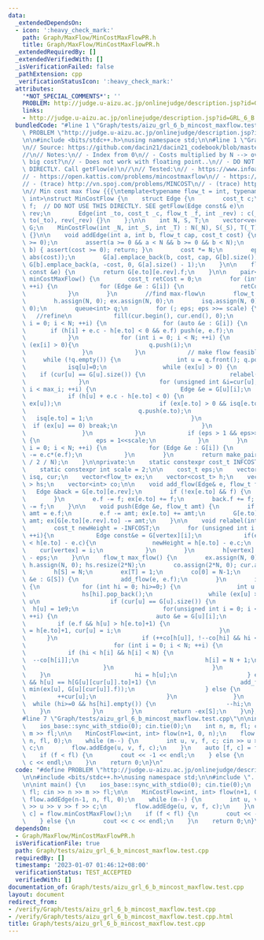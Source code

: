 ```yaml
---
data:
  _extendedDependsOn:
  - icon: ':heavy_check_mark:'
    path: Graph/MaxFlow/MinCostMaxFlowPR.h
    title: Graph/MaxFlow/MinCostMaxFlowPR.h
  _extendedRequiredBy: []
  _extendedVerifiedWith: []
  _isVerificationFailed: false
  _pathExtension: cpp
  _verificationStatusIcon: ':heavy_check_mark:'
  attributes:
    '*NOT_SPECIAL_COMMENTS*': ''
    PROBLEM: http://judge.u-aizu.ac.jp/onlinejudge/description.jsp?id=GRL_6_B
    links:
    - http://judge.u-aizu.ac.jp/onlinejudge/description.jsp?id=GRL_6_B
  bundledCode: "#line 1 \"Graph/tests/aizu_grl_6_b_mincost_maxflow.test.cpp\"\n#define\
    \ PROBLEM \"http://judge.u-aizu.ac.jp/onlinejudge/description.jsp?id=GRL_6_B\"\
    \n\n#include <bits/stdc++.h>\nusing namespace std;\n\n#line 1 \"Graph/MaxFlow/MinCostMaxFlowPR.h\"\
    \n// Source: https://github.com/dacin21/dacin21_codebook/blob/master/flow/mincost_PRonly.cpp\n\
    //\n// Notes:\n// - Index from 0\n// - Costs multiplied by N --> overflow when\
    \ big cost?\n// - Does not work with floating point..\n// - DO NOT USE Edge.f\
    \ DIRECTLY. Call getFlow(e)\n//\n// Tested:\n// - https://www.infoarena.ro/problema/fmcm\n\
    // - https://open.kattis.com/problems/mincostmaxflow\n// - https://codeforces.com/blog/entry/70740\n\
    // - (trace) http://vn.spoj.com/problems/MINCOST\n// - (trace) https://cses.fi/problemset/task/2131/\n\
    \n// Min cost max flow {{{\ntemplate<typename flow_t = int, typename cost_t =\
    \ int>\nstruct MinCostFlow {\n    struct Edge {\n        cost_t c;\n        flow_t\
    \ f;  // DO NOT USE THIS DIRECTLY. SEE getFlow(Edge const& e)\n        int to,\
    \ rev;\n        Edge(int _to, cost_t _c, flow_t _f, int _rev) : c(_c), f(_f),\
    \ to(_to), rev(_rev) {}\n    };\n\n    int N, S, T;\n    vector<vector<Edge> >\
    \ G;\n    MinCostFlow(int _N, int _S, int _T) : N(_N), S(_S), T(_T), G(_N), eps(0)\
    \ {}\n\n    void addEdge(int a, int b, flow_t cap, cost_t cost) {\n\tassert(cap\
    \ >= 0);\n        assert(a >= 0 && a < N && b >= 0 && b < N);\n        if (a ==\
    \ b) { assert(cost >= 0); return; }\n        cost *= N;\n        eps = max(eps,\
    \ abs(cost));\n        G[a].emplace_back(b, cost, cap, G[b].size());\n       \
    \ G[b].emplace_back(a, -cost, 0, G[a].size() - 1);\n    }\n\n    flow_t getFlow(Edge\
    \ const &e) {\n        return G[e.to][e.rev].f;\n    }\n\n    pair<flow_t, cost_t>\
    \ minCostMaxFlow() {\n        cost_t retCost = 0;\n        for (int i = 0; i<N;\
    \ ++i) {\n            for (Edge &e : G[i]) {\n                retCost += e.c*(e.f);\n\
    \            }\n        }\n        //find max-flow\n        flow_t retFlow = max_flow();\n\
    \        h.assign(N, 0); ex.assign(N, 0);\n        isq.assign(N, 0); cur.assign(N,\
    \ 0);\n        queue<int> q;\n        for (; eps; eps >>= scale) {\n         \
    \   //refine\n            fill(cur.begin(), cur.end(), 0);\n            for (int\
    \ i = 0; i < N; ++i) {\n                for (auto &e : G[i]) {\n             \
    \       if (h[i] + e.c - h[e.to] < 0 && e.f) push(e, e.f);\n                }\n\
    \            }\n            for (int i = 0; i < N; ++i) {\n                if\
    \ (ex[i] > 0){\n                    q.push(i);\n                    isq[i] = 1;\n\
    \                }\n            }\n            // make flow feasible\n       \
    \     while (!q.empty()) {\n                int u = q.front(); q.pop();\n    \
    \            isq[u]=0;\n                while (ex[u] > 0) {\n                \
    \    if (cur[u] == G[u].size()) {\n                        relabel(u);\n     \
    \               }\n                    for (unsigned int &i=cur[u], max_i = G[u].size();\
    \ i < max_i; ++i) {\n                        Edge &e = G[u][i];\n            \
    \            if (h[u] + e.c - h[e.to] < 0) {\n                            push(e,\
    \ ex[u]);\n                            if (ex[e.to] > 0 && isq[e.to] == 0) {\n\
    \                                q.push(e.to);\n                             \
    \   isq[e.to] = 1;\n                            }\n                          \
    \  if (ex[u] == 0) break;\n                        }\n                    }\n\
    \                }\n            }\n            if (eps > 1 && eps>>scale == 0)\
    \ {\n                eps = 1<<scale;\n            }\n        }\n        for (int\
    \ i = 0; i < N; ++i) {\n            for (Edge &e : G[i]) {\n                retCost\
    \ -= e.c*(e.f);\n            }\n        }\n        return make_pair(retFlow, retCost\
    \ / 2 / N);\n    }\n\nprivate:\n    static constexpr cost_t INFCOST = numeric_limits<cost_t>::max()/2;\n\
    \    static constexpr int scale = 2;\n\n    cost_t eps;\n    vector<unsigned int>\
    \ isq, cur;\n    vector<flow_t> ex;\n    vector<cost_t> h;\n    vector<vector<int>\
    \ > hs;\n    vector<int> co;\n\n    void add_flow(Edge& e, flow_t f) {\n     \
    \   Edge &back = G[e.to][e.rev];\n        if (!ex[e.to] && f) {\n            hs[h[e.to]].push_back(e.to);\n\
    \        }\n        e.f -= f; ex[e.to] += f;\n        back.f += f; ex[back.to]\
    \ -= f;\n    }\n\n    void push(Edge &e, flow_t amt) {\n        if (e.f < amt)\
    \ amt = e.f;\n        e.f -= amt; ex[e.to] += amt;\n        G[e.to][e.rev].f +=\
    \ amt; ex[G[e.to][e.rev].to] -= amt;\n    }\n\n    void relabel(int vertex){\n\
    \        cost_t newHeight = -INFCOST;\n        for (unsigned int i = 0; i < G[vertex].size();\
    \ ++i){\n            Edge const&e = G[vertex][i];\n            if(e.f && newHeight\
    \ < h[e.to] - e.c){\n                newHeight = h[e.to] - e.c;\n            \
    \    cur[vertex] = i;\n            }\n        }\n        h[vertex] = newHeight\
    \ - eps;\n    }\n\n    flow_t max_flow() {\n        ex.assign(N, 0);\n       \
    \ h.assign(N, 0); hs.resize(2*N);\n        co.assign(2*N, 0); cur.assign(N, 0);\n\
    \        h[S] = N;\n        ex[T] = 1;\n        co[0] = N-1;\n        for (auto\
    \ &e : G[S]) {\n            add_flow(e, e.f);\n        }\n        if (hs[0].size())\
    \ {\n            for (int hi = 0; hi>=0;) {\n                int u = hs[hi].back();\n\
    \                hs[hi].pop_back();\n                while (ex[u] > 0) { // discharge\
    \ u\n                    if (cur[u] == G[u].size()) {\n                      \
    \  h[u] = 1e9;\n                        for(unsigned int i = 0; i < G[u].size();\
    \ ++i) {\n                            auto &e = G[u][i];\n                   \
    \         if (e.f && h[u] > h[e.to]+1) {\n                                h[u]\
    \ = h[e.to]+1, cur[u] = i;\n                            }\n                  \
    \      }\n                        if (++co[h[u]], !--co[hi] && hi < N) {\n   \
    \                         for (int i = 0; i < N; ++i) {\n                    \
    \            if (hi < h[i] && h[i] < N) {\n                                  \
    \  --co[h[i]];\n                                    h[i] = N + 1;\n          \
    \                      }\n                            }\n                    \
    \    }\n                        hi = h[u];\n                    } else if (G[u][cur[u]].f\
    \ && h[u] == h[G[u][cur[u]].to]+1) {\n                        add_flow(G[u][cur[u]],\
    \ min(ex[u], G[u][cur[u]].f));\n                    } else {\n               \
    \         ++cur[u];\n                    }\n                }\n              \
    \  while (hi>=0 && hs[hi].empty()) {\n                    --hi;\n            \
    \    }\n            }\n        }\n        return -ex[S];\n    }\n};\n// }}}\n\
    #line 7 \"Graph/tests/aizu_grl_6_b_mincost_maxflow.test.cpp\"\n\nint main() {\n\
    \    ios_base::sync_with_stdio(0); cin.tie(0);\n    int n, m, fl; cin >> n >>\
    \ m >> fl;\n\n    MinCostFlow<int, int> flow(n+1, 0, n);\n    flow.addEdge(n-1,\
    \ n, fl, 0);\n    while (m--) {\n        int u, v, f, c; cin >> u >> v >> f >>\
    \ c;\n        flow.addEdge(u, v, f, c);\n    }\n    auto [f, c] = flow.minCostMaxFlow();\n\
    \    if (f < fl) {\n        cout << -1 << endl;\n    } else {\n        cout <<\
    \ c << endl;\n    }\n    return 0;\n}\n"
  code: "#define PROBLEM \"http://judge.u-aizu.ac.jp/onlinejudge/description.jsp?id=GRL_6_B\"\
    \n\n#include <bits/stdc++.h>\nusing namespace std;\n\n#include \"../MaxFlow/MinCostMaxFlowPR.h\"\
    \n\nint main() {\n    ios_base::sync_with_stdio(0); cin.tie(0);\n    int n, m,\
    \ fl; cin >> n >> m >> fl;\n\n    MinCostFlow<int, int> flow(n+1, 0, n);\n   \
    \ flow.addEdge(n-1, n, fl, 0);\n    while (m--) {\n        int u, v, f, c; cin\
    \ >> u >> v >> f >> c;\n        flow.addEdge(u, v, f, c);\n    }\n    auto [f,\
    \ c] = flow.minCostMaxFlow();\n    if (f < fl) {\n        cout << -1 << endl;\n\
    \    } else {\n        cout << c << endl;\n    }\n    return 0;\n}\n"
  dependsOn:
  - Graph/MaxFlow/MinCostMaxFlowPR.h
  isVerificationFile: true
  path: Graph/tests/aizu_grl_6_b_mincost_maxflow.test.cpp
  requiredBy: []
  timestamp: '2023-01-07 01:46:12+08:00'
  verificationStatus: TEST_ACCEPTED
  verifiedWith: []
documentation_of: Graph/tests/aizu_grl_6_b_mincost_maxflow.test.cpp
layout: document
redirect_from:
- /verify/Graph/tests/aizu_grl_6_b_mincost_maxflow.test.cpp
- /verify/Graph/tests/aizu_grl_6_b_mincost_maxflow.test.cpp.html
title: Graph/tests/aizu_grl_6_b_mincost_maxflow.test.cpp
---
```

